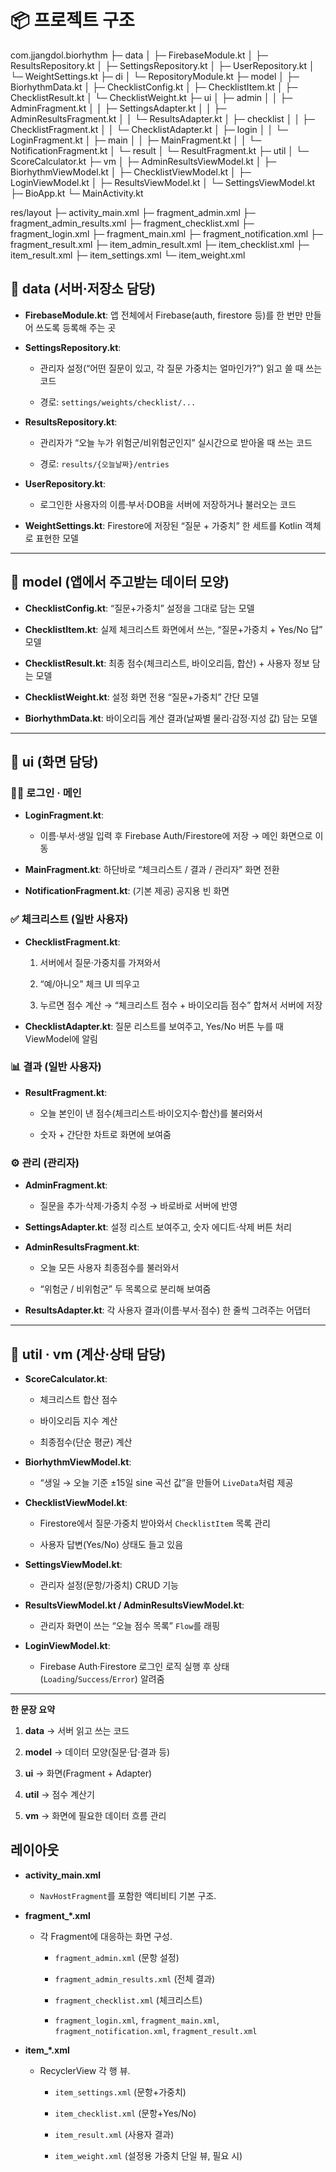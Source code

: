 # 📦 프로젝트 구조

com.jjangdol.biorhythm
├─ data
│  ├─ FirebaseModule.kt
│  ├─ ResultsRepository.kt
│  ├─ SettingsRepository.kt
│  ├─ UserRepository.kt
│  └─ WeightSettings.kt
├─ di
│  └─ RepositoryModule.kt
├─ model
│  ├─ BiorhythmData.kt
│  ├─ ChecklistConfig.kt
│  ├─ ChecklistItem.kt
│  ├─ ChecklistResult.kt
│  └─ ChecklistWeight.kt
├─ ui
│  ├─ admin
│  │  ├─ AdminFragment.kt
│  │  ├─ SettingsAdapter.kt
│  │  ├─ AdminResultsFragment.kt
│  │  └─ ResultsAdapter.kt
│  ├─ checklist
│  │  ├─ ChecklistFragment.kt
│  │  └─ ChecklistAdapter.kt
│  ├─ login
│  │  └─ LoginFragment.kt
│  ├─ main
│  │  ├─ MainFragment.kt
│  │  └─ NotificationFragment.kt
│  └─ result
│     └─ ResultFragment.kt
├─ util
│  └─ ScoreCalculator.kt
├─ vm
│  ├─ AdminResultsViewModel.kt
│  ├─ BiorhythmViewModel.kt
│  ├─ ChecklistViewModel.kt
│  ├─ LoginViewModel.kt
│  ├─ ResultsViewModel.kt
│  └─ SettingsViewModel.kt
├─ BioApp.kt
└─ MainActivity.kt

res/layout
├─ activity_main.xml
├─ fragment_admin.xml
├─ fragment_admin_results.xml
├─ fragment_checklist.xml
├─ fragment_login.xml
├─ fragment_main.xml
├─ fragment_notification.xml
├─ fragment_result.xml
├─ item_admin_result.xml
├─ item_checklist.xml
├─ item_result.xml
├─ item_settings.xml
└─ item_weight.xml

## 📂 data (서버·저장소 담당)

- **FirebaseModule.kt**: 앱 전체에서 Firebase(auth, firestore 등)를 한 번만 만들어 쓰도록 등록해 주는 곳
    
- **SettingsRepository.kt**:
    
    - 관리자 설정(“어떤 질문이 있고, 각 질문 가중치는 얼마인가?”) 읽고 쓸 때 쓰는 코드
        
    - 경로: `settings/weights/checklist/...`
        
- **ResultsRepository.kt**:
    
    - 관리자가 “오늘 누가 위험군/비위험군인지” 실시간으로 받아올 때 쓰는 코드
        
    - 경로: `results/{오늘날짜}/entries`
        
- **UserRepository.kt**:
    
    - 로그인한 사용자의 이름·부서·DOB을 서버에 저장하거나 불러오는 코드
        
- **WeightSettings.kt**: Firestore에 저장된 “질문 + 가중치” 한 세트를 Kotlin 객체로 표현한 모델
    

---

## 📂 model (앱에서 주고받는 데이터 모양)

- **ChecklistConfig.kt**: “질문+가중치” 설정을 그대로 담는 모델
    
- **ChecklistItem.kt**: 실제 체크리스트 화면에서 쓰는, “질문+가중치 + Yes/No 답” 모델
    
- **ChecklistResult.kt**: 최종 점수(체크리스트, 바이오리듬, 합산) + 사용자 정보 담는 모델
    
- **ChecklistWeight.kt**: 설정 화면 전용 “질문+가중치” 간단 모델
    
- **BiorhythmData.kt**: 바이오리듬 계산 결과(날짜별 물리·감정·지성 값) 담는 모델
    

---

## 📂 ui (화면 담당)

### 🖥🏻 로그인 · 메인

- **LoginFragment.kt**:
    
    - 이름·부서·생일 입력 후 Firebase Auth/Firestore에 저장 → 메인 화면으로 이동
        
- **MainFragment.kt**: 하단바로 “체크리스트 / 결과 / 관리자” 화면 전환
    
- **NotificationFragment.kt**: (기본 제공) 공지용 빈 화면
    

### ✅ 체크리스트 (일반 사용자)

- **ChecklistFragment.kt**:
    
    1. 서버에서 질문·가중치를 가져와서
        
    2. “예/아니오” 체크 UI 띄우고
        
    3. 누르면 점수 계산 → “체크리스트 점수 + 바이오리듬 점수” 합쳐서 서버에 저장
        
- **ChecklistAdapter.kt**: 질문 리스트를 보여주고, Yes/No 버튼 누를 때 ViewModel에 알림
    

### 📊 결과 (일반 사용자)

- **ResultFragment.kt**:
    
    - 오늘 본인이 낸 점수(체크리스트·바이오지수·합산)를 불러와서
        
    - 숫자 + 간단한 차트로 화면에 보여줌
        

### ⚙️ 관리 (관리자)

- **AdminFragment.kt**:
    
    - 질문을 추가·삭제·가중치 수정 → 바로바로 서버에 반영
        
- **SettingsAdapter.kt**: 설정 리스트 보여주고, 숫자 에디트·삭제 버튼 처리
    
- **AdminResultsFragment.kt**:
    
    - 오늘 모든 사용자 최종점수를 불러와서
        
    - “위험군 / 비위험군” 두 목록으로 분리해 보여줌
        
- **ResultsAdapter.kt**: 각 사용자 결과(이름·부서·점수) 한 줄씩 그려주는 어댑터
    

---

## 🔧 util · vm (계산·상태 담당)

- **ScoreCalculator.kt**:
    
    - 체크리스트 합산 점수
        
    - 바이오리듬 지수 계산
        
    - 최종점수(단순 평균) 계산
        
- **BiorhythmViewModel.kt**:
    
    - “생일 → 오늘 기준 ±15일 sine 곡선 값”을 만들어 `LiveData`처럼 제공
        
- **ChecklistViewModel.kt**:
    
    - Firestore에서 질문·가중치 받아와서 `ChecklistItem` 목록 관리
        
    - 사용자 답변(Yes/No) 상태도 들고 있음
        
- **SettingsViewModel.kt**:
    
    - 관리자 설정(문항/가중치) CRUD 기능
        
- **ResultsViewModel.kt / AdminResultsViewModel.kt**:
    
    - 관리자 화면이 쓰는 “오늘 점수 목록” `Flow`를 래핑
        
- **LoginViewModel.kt**:
    
    - Firebase Auth·Firestore 로그인 로직 실행 후 상태(`Loading`/`Success`/`Error`) 알려줌
        

---

**한 문장 요약**

1. **data** → 서버 읽고 쓰는 코드
    
2. **model** → 데이터 모양(질문·답·결과 등)
    
3. **ui** → 화면(Fragment + Adapter)
    
4. **util** → 점수 계산기
    
5. **vm** → 화면에 필요한 데이터 흐름 관리

## 레이아웃

- **activity_main.xml**
    
    - `NavHostFragment`를 포함한 액티비티 기본 구조.
        
- **fragment_*.xml**
    
    - 각 Fragment에 대응하는 화면 구성.
        
        - `fragment_admin.xml` (문항 설정)
            
        - `fragment_admin_results.xml` (전체 결과)
            
        - `fragment_checklist.xml` (체크리스트)
            
        - `fragment_login.xml`, `fragment_main.xml`, `fragment_notification.xml`, `fragment_result.xml`
            
- **item_*.xml**
    
    - RecyclerView 각 행 뷰.
        
        - `item_settings.xml` (문항+가중치)
            
        - `item_checklist.xml` (문항+Yes/No)
            
        - `item_result.xml` (사용자 결과)
            
        - `item_weight.xml` (설정용 가중치 단일 뷰, 필요 시)
